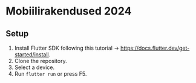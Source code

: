 # Mobiilirakendused 2024

## Setup
1. Install Flutter SDK following this tutorial -> https://docs.flutter.dev/get-started/install.
2. Clone the repository.
3. Select a device.
4. Run `flutter run` or press F5.

